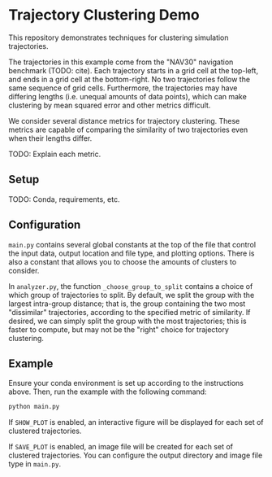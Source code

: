 # Trajectory Clustering Demo

This repository demonstrates techniques for clustering simulation trajectories.

The trajectories in this example come from the "NAV30" navigation benchmark
(TODO: cite). Each trajectory starts in a grid cell at the top-left, and ends in
a grid cell at the bottom-right. No two trajectories follow the same sequence of
grid cells. Furthermore, the trajectories may have differing lengths (i.e.
unequal amounts of data points), which can make clustering by mean squared error
and other metrics difficult.

We consider several distance metrics for trajectory clustering. These metrics
are capable of comparing the similarity of two trajectories even when their
lengths differ.

TODO: Explain each metric.




## Setup

TODO: Conda, requirements, etc.




## Configuration

`main.py` contains several global constants at the top of the file that control
the input data, output location and file type, and plotting options. There is
also a constant that allows you to choose the amounts of clusters to consider.

In `analyzer.py`, the function `_choose_group_to_split` contains a choice of
which group of trajectories to split. By default, we split the group with the
largest intra-group distance; that is, the group containing the two most
"dissimilar" trajectories, according to the specified metric of similarity. If
desired, we can simply split the group with the most trajectories; this is
faster to compute, but may not be the "right" choice for trajectory clustering.




## Example

Ensure your conda environment is set up according to the instructions above.
Then, run the example with the following command:

```bash
python main.py
```

If `SHOW_PLOT` is enabled, an interactive figure will be displayed for each
set of clustered trajectories.

If `SAVE_PLOT` is enabled, an image file will be created for each set of
clustered trajectories. You can configure the output directory and image file
type in `main.py`.
